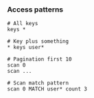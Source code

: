### Access patterns

```
# All keys
keys *

# Key plus something
* keys user*

# Pagination first 10
scan 0
scan ...

# Scan match pattern
scan 0 MATCH user* count 3

```
